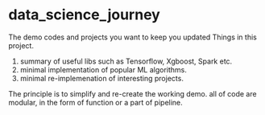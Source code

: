 # data_science_journey
The demo codes and projects you want to keep you updated
Things in this project. 
1. summary of useful libs such as Tensorflow, Xgboost, Spark etc. 
2. minimal implementation of popular ML algorithms. 
3. minimal re-implemenation of interesting projects. 

The principle is to simplify and re-create the working demo. 
all of code are modular, in the form of function or a part of pipeline. 

